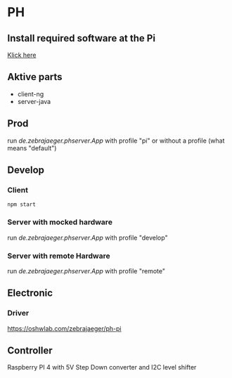 # PH

## Install required software at the Pi

[Klick here](./pi/install.md)

## Aktive parts

- client-ng
- server-java

## Prod

run *de.zebrajaeger.phserver.App* with profile "pi" or without a profile (what means "default")

## Develop

### Client

    npm start

### Server with mocked hardware

run *de.zebrajaeger.phserver.App* with profile "develop"

### Server with remote Hardware 

run *de.zebrajaeger.phserver.App* with profile "remote"


## Electronic

### Driver

https://oshwlab.com/zebrajaeger/ph-pi

## Controller

Raspberry PI 4 with 5V Step Down converter and I2C level shifter 
